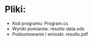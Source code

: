 # Pliki:

  - Kod programu: Program.cs
  - Wyniki pomiarów: results-data.ods
  - Podsumowanie i wnioski: results.pdf
